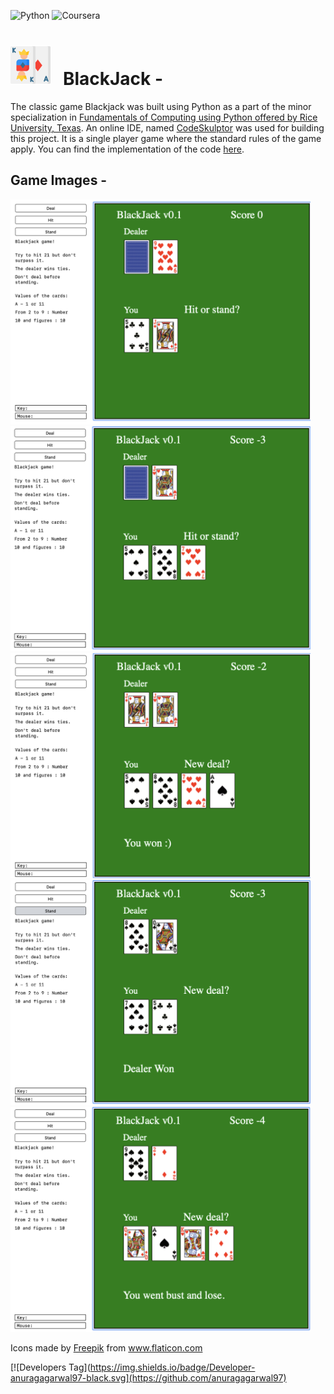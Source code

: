 ![Python](https://img.shields.io/badge/python-3670A0?style=for-the-badge&logo=python&logoColor=ffdd54)
![Coursera](https://img.shields.io/badge/Coursera-%230056D2.svg?style=for-the-badge&logo=Coursera&logoColor=white)


# <img width="64" height="64" src="./.extra/blackjack.png"> &nbsp; BlackJack -

The classic game Blackjack was built using Python as a part of the minor specialization in [Fundamentals of Computing using Python offered by Rice University, Texas](https://www.coursera.org/specializations/computer-fundamentals). An online IDE, named [CodeSkulptor](https://py2.codeskulptor.org/) was used for building this project. It is a single player game where the standard rules of the game apply. You can find the implementation of the code [here](http://www.codeskulptor.org/#user47_fH8KLWZeWugfabk.py).

## Game Images -

<img width="480" height="360" src="./.extra/img_1.png"> &nbsp;
<img width="480" height="360" src="./.extra/img_2.png"> &nbsp;
<img width="480" height="360" src="./.extra/img_3.png"> &nbsp;
<img width="480" height="360" src="./.extra/img_4.png"> &nbsp;
<img width="480" height="360" src="./.extra/img_5.png">

<div>Icons made by <a href="https://www.freepik.com" title="Freepik">Freepik</a> from <a href="https://www.flaticon.com/" title="Flaticon">www.flaticon.com</a></div>

[![Developers Tag](https://img.shields.io/badge/Developer-anuragagarwal97-black.svg](https://github.com/anuragagarwal97)
